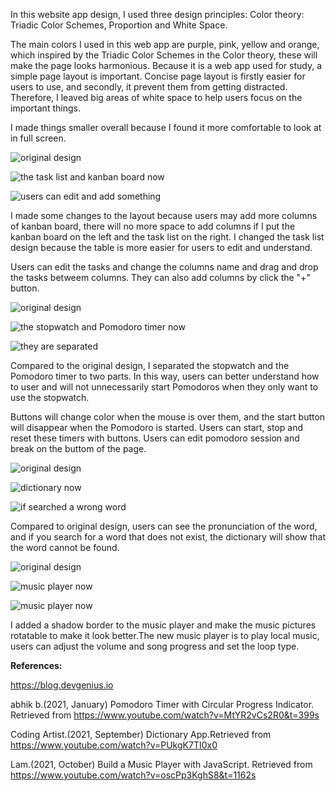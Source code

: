 In this website app design, I used three design principles: Color theory: Triadic Color Schemes, Proportion and White Space. 

The main colors I used in this web app are purple, pink, yellow and orange, which inspired by the Triadic Color Schemes in the Color theory, these will make the page looks harmonious. Because it is a web app used for study, a simple page layout is important. Concise page layout is firstly easier for users to use, and secondly, it prevent them from getting distracted. Therefore, I leaved big areas of white space to help users focus on the important things.

I made things smaller overall because I found it more comfortable to look at in full screen.

![original design](image/1.png)

![the task list and kanban board now](image/N1.png)

![users can edit and add something](image/N11.png)

I made some changes to the layout because users may add more columns of kanban board, there will no more space to add columns if I put the kanban board on the left and the task list on the right. I changed the task list design because the table is more easier for users to edit and understand.

Users can edit the tasks and change the columns name and drag and drop the tasks betweem columns. They can also add columns by click the "+" button.

![original design](image/2.png)

![the stopwatch and Pomodoro timer now](image/N2.png)

![they are separated](image/N21.png)

Compared to the original design, I separated the stopwatch and the Pomodoro timer to two parts. In this way, users can better understand how to user and will not unnecessarily start Pomodoros when they only want to use the stopwatch.

Buttons will change color when the mouse is over them, and the start button will disappear when the Pomodoro is started. Users can start, stop and reset these timers with buttons. Users can edit pomodoro session and break on the buttom of the page. 

![original design](image/3.png)

![dictionary now](image/N3.png)

![if searched a wrong word](image/N31.png)

Compared to original design, users can see the pronunciation of the word, and if you search for a word that does not exist, the dictionary will show that the word cannot be found.

![original design](image/4.png)

![music player now](image/N4.png)

![music player now](image/N41.png)

I added a shadow border to the music player and make the music pictures rotatable to make it look better.The new music player is to play local music, users can adjust the volume and song progress and set the loop type.

**References:**

https://blog.devgenius.io

abhik b.(2021, January) Pomodoro Timer with Circular Progress Indicator. Retrieved from
https://www.youtube.com/watch?v=MtYR2vCs2R0&t=399s

Coding Artist.(2021, September) Dictionary App.Retrieved from
https://www.youtube.com/watch?v=PUkgK7TI0x0

Lam.(2021, October) Build a Music Player with JavaScript. Retrieved from
https://www.youtube.com/watch?v=oscPp3KghS8&t=1162s